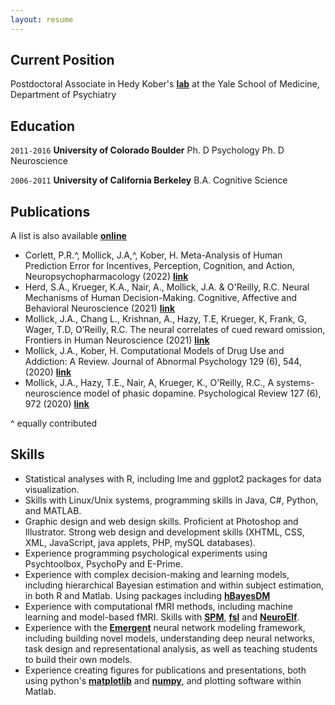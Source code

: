 ```yaml
---
layout: resume
---
```

## Current Position

Postdoctoral Associate in Hedy Kober's **[lab](https://canlab.yale.edu/)** at the Yale School of Medicine, Department of Psychiatry

## Education

`2011-2016`
__University of Colorado Boulder__
Ph. D Psychology
Ph. D Neuroscience

`2006-2011`
__University of California Berkeley__
B.A. Cognitive Science

## Publications

A list is also available **[online](https://scholar.google.com/citations?user=N-qpWXUAAAAJ&hl=en)**

* Corlett, P.R.^, Mollick, J.A,^, Kober, H. Meta-Analysis of Human Prediction Error for Incentives, Perception, Cognition, and Action, Neuropsychopharmacology (2022) **[link](https://www.nature.com/articles/s41386-021-01264-3)**
* Herd, S.A., Krueger, K.A., Nair, A., Mollick, J.A. & O'Reilly, R.C. Neural Mechanisms of Human Decision-Making. Cognitive, Affective and Behavioral Neuroscience (2021) **[link](https://link.springer.com/article/10.3758/s13415-020-00842-0)**
* Mollick, J.A., Chang L., Krishnan, A., Hazy, T.E, Krueger, K, Frank, G, Wager, T.D, O’Reilly, R.C. The neural correlates of cued reward omission, Frontiers in Human Neuroscience (2021) **[link](https://www.frontiersin.org/articles/10.3389/fnhum.2021.615313/full)**
* Mollick, J.A., Kober, H. Computational Models of Drug Use and Addiction: A Review. Journal of Abnormal Psychology 129 (6), 544, (2020) **[link](https://canlab.yale.edu/sites/default/files/MollickKober_2020_computational_models_drug_use_addiction.pdf)**
* Mollick, J.A., Hazy, T.E., Nair, A, Krueger, K., O'Reilly, R.C., A systems-neuroscience model of phasic dopamine. Psychological Review 127 (6), 972 (2020) **[link](https://ccnlab.org/papers/MollickHazyKruegerEtAl20.pdf)**

^ equally contributed

## Skills
*	Statistical analyses with R, including lme and ggplot2 packages for data visualization.
*	Skills with Linux/Unix systems, programming skills in Java, C#,  Python, and MATLAB.
*	Graphic design and web design skills. Proficient at Photoshop and Illustrator. Strong web design and development skills (XHTML, CSS, XML, JavaScript, java applets, PHP, mySQL databases).
*	Experience programming psychological experiments using Psychtoolbox, PsychoPy and E-Prime.
*	Experience with complex decision-making and learning models, including hierarchical Bayesian estimation and within subject estimation, in both R and Matlab. Using packages including **[hBayesDM](https://ccs-lab.github.io/hBayesDM/articles/getting_started.html)**
*	Experience with computational fMRI methods, including machine learning and model-based fMRI. Skills with **[SPM](https://www.fil.ion.ucl.ac.uk/spm/)**, **[fsl](https://fsl.fmrib.ox.ac.uk/fsl/fslwiki)** and **[NeuroElf](https://neuroelf.net/wiki/doku.php?id=start)**.
*	Experience with the **[Emergent](https://github.com/emer/emergent)** neural network modeling framework, including building novel models, understanding deep neural networks, task design and representational analysis, as well as teaching students to build their own models.
*	Experience creating figures for publications and presentations, both using python's **[matplotlib](https://matplotlib.org/)** and **[numpy](https://numpy.org/)**, and plotting software within Matlab.


<!-- ### Footer

Last updated: May 2013 -->
